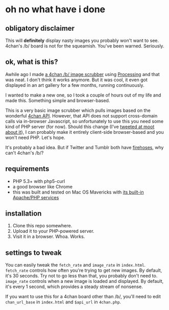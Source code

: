 # oh no what have i done

## obligatory disclaimer

This will **definitely** display nasty images you probably won't want to see. 4chan's /b/ board is not for the squeamish. You've been warned. Seriously.

## ok, what is this?

Awhile ago I made [a 4chan /b/ image scrubber](http://cylegage.com/prototypes/4chan_scrubber/) using [Processing](http://www.processing.org/) and that was neat. I don't think it works anymore. But it was cool, it even got displayed in an art gallery for a few months, running continuously.

I wanted to make a new one, so I took a couple of hours out of my life and made this. Something simple and browser-based.

This is a very basic image scrubber which pulls images based on the wonderful [4chan API](https://github.com/4chan/4chan-API). However, that API does not support cross-domain calls via in-browser Javascript, so unfortunately to use this you need some kind of PHP server (for now). Should this change (I've [tweeted at moot about it](https://twitter.com/cylegage/status/466390557766733824)), I can probably make it entirely client-side browser-based and you won't need PHP. Let's hope.

It's probably a bad idea. But if Twitter and Tumblr both have [firehoses](http://blog.gnip.com/tumblr-api/), why can't 4chan's /b/?

## requirements

- PHP 5.3+ with php5-curl
- a good browser like Chrome
- this was built and tested on Mac OS Mavericks with [its built-in Apache/PHP services](http://ole.michelsen.dk/blog/setup-local-web-server-apache-php-macos-x-mavericks/)

## installation

1. Clone this repo somewhere.
2. Upload it to your PHP-powered server.
3. Visit it in a browser. Whoa. Works.

## settings to tweak

You can easily tweak the `fetch_rate` and `image_rate` in `index.html`. `fetch_rate` controls how often you're trying to get new images. By default, it's 30 seconds. Try not to go less than that, you probably don't need to. `image_rate` controls when a new image is loaded and displayed. By default, it's every 1 second, which provides a steady stream of nonsense.

If you want to use this for a 4chan board other than /b/, you'll need to edit `chan_url_base` in `index.html` and `$api_url` in `4chan.php`.